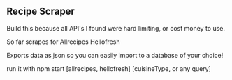 ## Recipe Scraper

Build this because all API's I found were hard limiting, or cost money to use.

So far scrapes for 
Allrecipes
Hellofresh

Exports data as json so you can easily import to a database of your choice!

run it with npm start [allrecipes, hellofresh] [cuisineType, or any query]